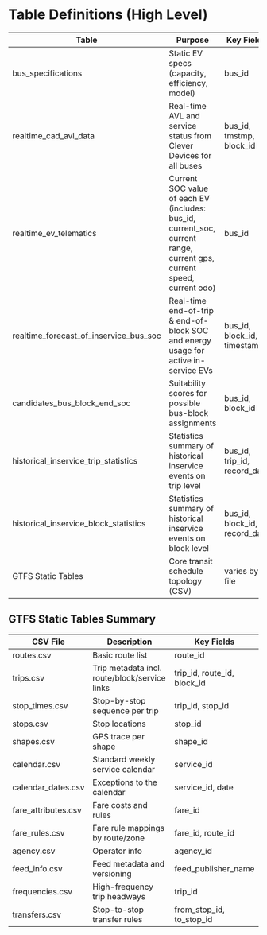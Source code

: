 
# Table Definitions (High Level)

| Table                               | Purpose                                                   | Key Fields                      |
|------------------------------------|-----------------------------------------------------------|---------------------------------|
| bus_specifications                 | Static EV specs (capacity, efficiency, model)             | bus_id                          |
| realtime_cad_avl_data   | Real-time AVL and service status from Clever Devices for all buses      | bus_id, tmstmp, block_id        |
| realtime_ev_telematics   | Current SOC value of each EV (includes: bus_id, current_soc, current range, current gps, current speed, current odo)      | bus_id        |
| realtime_forecast_of_inservice_bus_soc| Real-time end-of-trip & end-of-block SOC and energy usage for active in-service EVs| bus_id, block_id, timestamp     |
| candidates_bus_block_end_soc       | Suitability scores for possible bus-block assignments     | bus_id, block_id                |
| historical_inservice_trip_statistics       | Statistics summary of historical inservice events on trip level      | bus_id, trip_id, record_date                |
| historical_inservice_block_statistics       | Statistics summary of historical inservice events on block level     | bus_id, block_id, record_date               |
| GTFS Static Tables                | Core transit schedule topology (CSV)                      | varies by file               |

## GTFS Static Tables Summary

| CSV File           | Description                                   | Key Fields                    |
|--------------------|-----------------------------------------------|-------------------------------|
| routes.csv         | Basic route list                              | route_id                      |
| trips.csv          | Trip metadata incl. route/block/service links | trip_id, route_id, block_id   |
| stop_times.csv     | Stop-by-stop sequence per trip                | trip_id, stop_id              |
| stops.csv          | Stop locations                                | stop_id                       |
| shapes.csv         | GPS trace per shape                           | shape_id                      |
| calendar.csv       | Standard weekly service calendar              | service_id                    |
| calendar_dates.csv | Exceptions to the calendar                    | service_id, date              |
| fare_attributes.csv| Fare costs and rules                          | fare_id                       |
| fare_rules.csv     | Fare rule mappings by route/zone              | fare_id, route_id             |
| agency.csv         | Operator info                                 | agency_id                     |
| feed_info.csv      | Feed metadata and versioning                  | feed_publisher_name           |
| frequencies.csv    | High-frequency trip headways                  | trip_id                       |
| transfers.csv      | Stop-to-stop transfer rules                   | from_stop_id, to_stop_id      |

